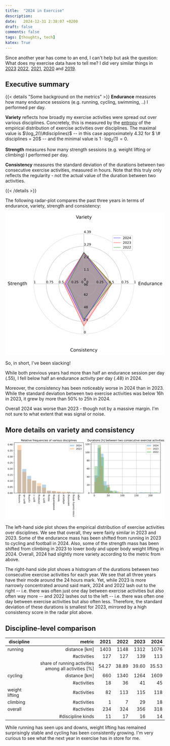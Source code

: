 ```yaml
---
title:  "2024 in Exercise"
description:
date:   2024-12-31 2:38:07 +0200
draft: false
comments: false
tags: [thoughts, tech]
katex: True
---
```


Since another year has come to an end, I can't help but ask the question: What does my exercise data have to tell me? I did very similar things in
[2023](https://kevinkle.in/posts/2023-12-28-2023_running/)
[2022](https://kevinkle.in/posts/2022-12-27-2022_running/),
[2021](https://kevinkle.in/posts/2021-12-27-2021_running/),
[2020](https://kevinkle.in/posts/2020-12-27-2020_running/) and
[2019](https://kevinkle.in/posts/2019-12-26-2019_running/).


## Executive summary

{{< details "Some background on the metrics" >}}
**Endurance** measures how many endurance sessions (e.g. running, cycling, swimming, ..) I performed per day.

**Variety** reflects how broadly my exercise activities were spread out over various disciplines. Concretely, this is measured by the [entropy](https://kevinkle.in/posts/2022-12-31-information_theory/) of the empirical distribution of exercise activities over disciplines.
The maximal value is $\log_2(\\#disciplines)$ -- in this case approximately 4.32 for $ \\# disciplines = 20$ -- and the minimal value is $1 \cdot \log_2(1) = 0$.

**Strength** measures how many strength sessions (e.g. weight lifting or climbing) I performed per day.

**Consistency** measures the standard deviation of the durations between two consecutive exercise activities, measured in hours. Note that this truly only reflects the regularity - not the actual value of the duration between two activities.

{{< /details >}}

The following radar-plot compares the past three years in terms of endurance, variety, strength and consistency:

![](/imgs/2024_running/radar.svg)

So, in short, I've been slacking!

While both previous years had more than half an endurance session per day (.55), I fell below half an endurance activity per day (.48) in 2024.

Moreover, the consistency has been noticeably worse in 2024 than in 2023. While the standard deviation between two exercise activities was below 16h in 2023, it grew by more than 50% to 25h in 2024.

Overall 2024 was worse than 2023 - though not by a massive margin. I'm not sure to what extent that was signal or noise.


## More details on variety and consistency

![](/imgs/2024_running/context.svg)

The left-hand side plot shows the empirical distribution of exercise activities over disciplines. We see that overall, they were fairly similar in 2023 and 2023. Some of the endurance mass has been shifted from running in 2023 to cycling and football in 2024. Also, some of the strength mass has been shifted from climbing in 2023 to lower body and upper body weight lifting in 2024. Overall, 2024 had slightly more variety according to the metric from above.

The right-hand side plot shows a histogram of the durations between two consecutive exercise activities for each year. We see that all three years have their mode around the 24 hours mark. Yet, while 2023 is more narrowly concentrated around said mark, 2024 and 2022 lash out to the right -- i.e. there was often just one day between exercise activities but also often way more -- and 2022 lashes out to the left -- i.e. there was often one day between exercise activities but also often less. Therefore, the standard deviation of these durations is smallest for 2023, mirrored by a high consistency score in the radar plot above.


## Discipline-level comparison
| discipline     |                                               metric |  2021 |  2022 |  2023 |  2024 |
|----------------|-----------------------------------------------------:|------:|------:|------:|------:|
| running        |                                        distance [km] |  1403 |  1148 |  1312 |  1076 |
|                |                                          #activities |   127 |   127 |   139 |   113 |
|                | share of running activities among all activities [%] | 54.27 | 38.89 | 39.60 | 35.53 |
| cycling        |                                        distance [km] |   660 |  1340 |  1264 |  1609 |
|                |                                          #activities |    18 |    36 |    41 |    45 |
| weight lifting |                                          #activities |    82 |   113 |   115 |   118 |
| climbing       |                                          #activities |     1 |     7 |    29 |    18 |
| overall            |                                          #activities |   234 |   324 |   356 |   318 |
|                |                                    #discipline kinds |    11 |    17 |    16 |    14 |

While running has seen ups and downs, weight lifting has remained surprisingly stable and cycling has been consistently growing. I'm very curious to see what the next year in exercise has in store for me.

